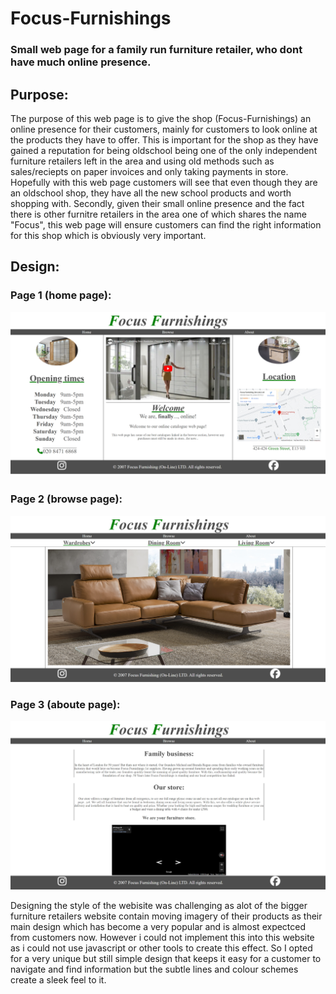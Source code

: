 # Focus-Furnishings
### Small web page for a family run furniture retailer, who dont have much online presence.

## Purpose:
The purpose of this web page is to give the shop (Focus-Furnishings) an online presence for their customers, mainly for customers to look online at the products they have to offer.
This is important for the shop as they have gained a reputation for being oldschool being one of the only independent furniture retailers left in the area and using old methods such as sales/reciepts on paper invoices and only taking payments in store.
Hopefully with this web page customers will see that even though they are an oldschool shop, they have all the new school products and worth shopping with.
Secondly, given their small online presence and the fact there is other furnitre retailers in the area one of which shares the name "Focus", this web page will ensure customers can find the right information for this shop which is obviously very important.

## Design:
### Page 1 (home page):
![image of website home page](screenshots/home-ss.png)
### Page 2 (browse page):
![image of website browse page](screenshots/browse-ss.png)
### Page 3 (aboute page):
![image of website about page](screenshots/about-ss.png)

Designing the style of the webisite was challenging as alot of the bigger furniture retailers website contain moving imagery of their products as their main design which has become a very popular and is almost expectced from customers now.
However i could not implement this into this website as i could not use javascript or other tools to create this effect.
So I opted for a very unique but still simple design that keeps it easy for a customer to navigate and find information but the subtle lines and colour schemes create a sleek feel to it.